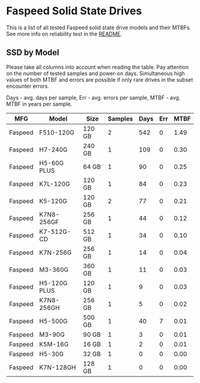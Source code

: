 Faspeed Solid State Drives
==========================

This is a list of all tested Faspeed solid state drive models and their MTBFs. See
more info on reliability test in the [README](https://github.com/linuxhw/SMART).

SSD by Model
------------

Please take all columns into account when reading the table. Pay attention on the
number of tested samples and power-on days. Simultaneous high values of both MTBF
and errors are possible if only rare drives in the subset encounter errors.

Days - avg. days per sample,
Err  - avg. errors per sample,
MTBF - avg. MTBF in years per sample.

| MFG       | Model              | Size   | Samples | Days  | Err   | MTBF |
|-----------|--------------------|--------|---------|-------|-------|------|
| Faspeed   | F510-120G          | 120 GB | 2       | 542   | 0     | 1.49   |
| Faspeed   | H7-240G            | 240 GB | 1       | 109   | 0     | 0.30   |
| Faspeed   | H5-60G PLUS        | 64 GB  | 1       | 90    | 0     | 0.25   |
| Faspeed   | K7L-120G           | 120 GB | 1       | 84    | 0     | 0.23   |
| Faspeed   | K5-120G            | 120 GB | 2       | 77    | 0     | 0.21   |
| Faspeed   | K7N8-256GF         | 256 GB | 1       | 44    | 0     | 0.12   |
| Faspeed   | K7-512G-CD         | 512 GB | 1       | 34    | 0     | 0.10   |
| Faspeed   | K7N-256G           | 256 GB | 1       | 14    | 0     | 0.04   |
| Faspeed   | M3-360G            | 360 GB | 1       | 11    | 0     | 0.03   |
| Faspeed   | H5-120G PLUS       | 120 GB | 1       | 9     | 0     | 0.03   |
| Faspeed   | K7N8-256GH         | 256 GB | 1       | 5     | 0     | 0.02   |
| Faspeed   | H5-500G            | 500 GB | 1       | 40    | 7     | 0.01   |
| Faspeed   | M3-90G             | 90 GB  | 1       | 3     | 0     | 0.01   |
| Faspeed   | K5M-16G            | 16 GB  | 1       | 2     | 0     | 0.01   |
| Faspeed   | H5-30G             | 32 GB  | 1       | 0     | 0     | 0.00   |
| Faspeed   | K7N-128GH          | 128 GB | 1       | 0     | 0     | 0.00   |
